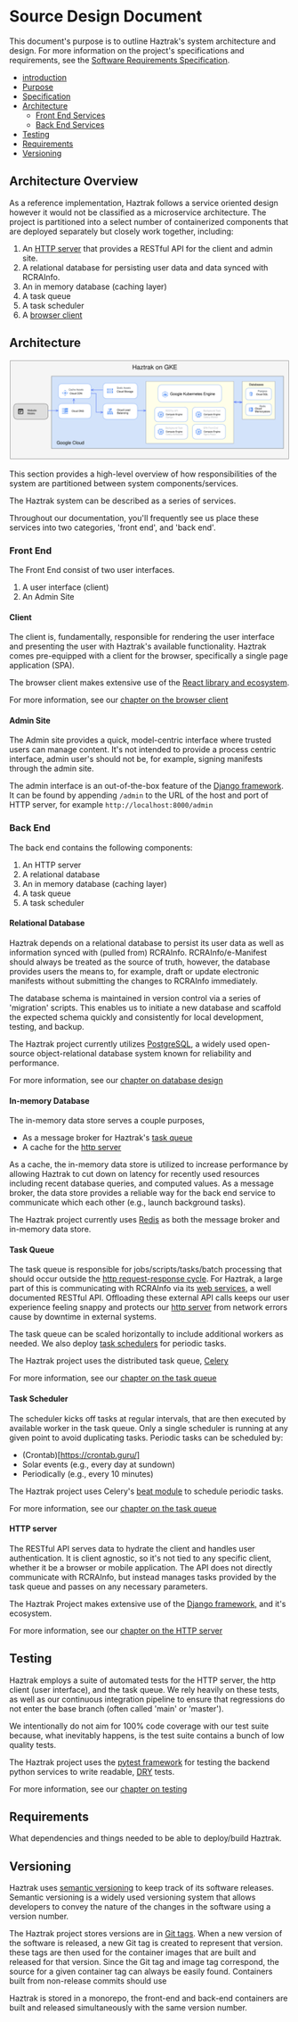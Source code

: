 # Source Design Document

This document's purpose is to outline Haztrak's system architecture and design. For more information on the project's specifications and requirements, see the [Software Requirements Specification](./srs.md).

- [introduction](#source-design-document)
- [Purpose](#purpose-of-haztrak)
- [Specification](#scope)
- [Architecture](#architecture)
  - [Front End Services](#front-end)
  - [Back End Services](#back-end)
- [Testing](#testing)
- [Requirements](#requirements)
- [Versioning](#versioning)

## Architecture Overview

As a reference implementation, Haztrak follows a service oriented design however it would not be classified as a microservice architecture. The project is partitioned into a select number of containerized components that are deployed separately but closely work together, including:

1. An [HTTP server](#http-server) that provides a RESTful API for the client and admin site.
2. A relational database for persisting user data and data synced with RCRAInfo.
3. An in memory database (caching layer)
4. A task queue
5. A task scheduler
6. A [browser client](#client)

## Architecture

![Haztrak architecture example if hosted on Google Cloud's Kubernetes Engine](../assets/images/haztrak_on_gke_light.svg)

This section provides a high-level overview of how responsibilities of the system
are partitioned between system components/services.

The Haztrak system can be described as a series of services.

Throughout our documentation, you'll frequently see us place these services into
two categories, 'front end', and 'back end'.

### Front End

The Front End consist of two user interfaces.

1. A user interface (client)
2. An Admin Site

#### Client

The client is, fundamentally, responsible for rendering the user interface and
presenting the user with Haztrak's available functionality. Haztrak comes
pre-equipped with a client for the browser, specifically a single page application (SPA).

The browser client makes extensive use of the [React library and ecosystem](https://react.dev/).

For more information, see our [chapter on the browser client](./browser-client.md)

#### Admin Site

The Admin site provides a quick, model-centric interface where trusted
users can manage content. It's not intended to provide a process centric interface,
admin user's should not be, for example, signing manifests through the admin site.

The admin interface is an out-of-the-box feature of the [Django framework](https://docs.djangoproject.com/en/4.1/ref/contrib/admin/).
It can be found by appending `/admin` to the URL of the host and port of HTTP server, for example `http://localhost:8000/admin`

### Back End

The back end contains the following components:

1. An HTTP server
2. A relational database
3. An in memory database (caching layer)
4. A task queue
5. A task scheduler

#### Relational Database

Haztrak depends on a relational database to persist its user data as well as
information synced with (pulled from) RCRAInfo. RCRAInfo/e-Manifest should
always be treated as the source of truth, however, the database provides users
the means to, for example, draft or update electronic manifests without submitting
the changes to RCRAInfo immediately.

The database schema is maintained in version control via a series of 'migration'
scripts. This enables us to initiate a new database and scaffold the expected
schema quickly and consistently for local development, testing, and backup.

The Haztrak project currently utilizes [PostgreSQL](https://www.postgresql.org/),
a widely used open-source object-relational database system known for reliability and performance.

For more information, see our [chapter on database design](./db-design.md)

#### In-memory Database

The in-memory data store serves a couple purposes,

- As a message broker for Haztrak's [task queue](#task-queue)
- A cache for the [http server](#http-server)

As a cache, the in-memory data store is utilized to increase performance by allowing Haztrak to cut down on latency for recently used resources including recent database queries, and computed values. As a message broker, the data store provides a reliable way for the back end service to communicate which each other (e.g., launch background tasks).

The Haztrak project currently uses [Redis](https://redis.io/) as both the message broker and in-memory data store.

#### Task Queue

The task queue is responsible for jobs/scripts/tasks/batch processing that should occur outside
the [http request-response cycle](https://en.wikipedia.org/wiki/Hypertext_Transfer_Protocol).
For Haztrak, a large part of this is communicating with RCRAInfo via
its [web services](https://github.com/USEPA/e-manifest), a well documented
RESTful API. Offloading these external API calls keeps our user experience
feeling snappy and protects our [http server](#http-server) from network
errors cause by downtime in external systems.

The task queue can be scaled horizontally to include additional workers as needed.
We also deploy [task schedulers](#task-scheduler) for periodic tasks.

The Haztrak project uses the distributed task queue, [Celery](https://docs.celeryq.dev/en/stable/)

For more information, see our [chapter on the task queue](./task-queue.md)

#### Task Scheduler

The scheduler kicks off tasks at regular intervals, that are then executed by available
worker in the task queue. Only a single scheduler is running at any given point to avoid
duplicating tasks. Periodic tasks can be scheduled by:

- (Crontab)[https://crontab.guru/]
- Solar events (e.g., every day at sundown)
- Periodically (e.g., every 10 minutes)

The Haztrak project uses Celery's
[beat module](https://docs.celeryq.dev/en/stable/userguide/periodic-tasks.html) to schedule periodic tasks.

For more information, see our [chapter on the task queue](./task-queue.md)

#### HTTP server

The RESTful API serves data to hydrate the client and handles user authentication.
It is client agnostic, so it's not tied to any specific client, whether it be a
browser or mobile application. The API does not directly communicate with RCRAInfo,
but instead manages tasks provided by the task queue and passes on any necessary parameters.

The Haztrak Project makes extensive use of the
[Django framework,](https://www.djangoproject.com/) and it's ecosystem.

For more information, see our [chapter on the HTTP server](./http-server.md)

## Testing

Haztrak employs a suite of automated tests for the HTTP server, the http client
(user interface), and the task queue. We rely heavily on these tests, as well as
our continuous integration pipeline to ensure that regressions do not enter the
base branch (often called 'main' or 'master').

We intentionally do not aim for 100% code coverage with our test suite because,
what inevitably happens, is the test suite contains a bunch of low quality tests.

The Haztrak project uses the [pytest framework](https://docs.pytest.org/en/7.2.x/)
for testing the backend python services to write readable, [DRY](https://en.wikipedia.org/wiki/Don%27t_repeat_yourself) tests.

For more information, see our [chapter on testing](./testing.md)

## Requirements

What dependencies and things needed to be able to deploy/build Haztrak.

## Versioning

Haztrak uses [semantic versioning](https://semver.org/) to keep track
of its software releases. Semantic versioning is a widely used versioning system that allows
developers to convey the nature of the changes in the software using
a version number.

The Haztrak project stores versions are in
[Git tags](https://git-scm.com/book/en/v2/Git-Basics-Tagging). When a new
version of the software is released, a new Git tag is created to represent that version.
these tags are then used for the container images that are built and
released for that version. Since the Git tag and image tag correspond,
the source for a given container tag can always be easily found. Containers built
from non-release commits should use

Haztrak is stored in a monorepo, the front-end and back-end
containers are built and released simultaneously with the same version number.

